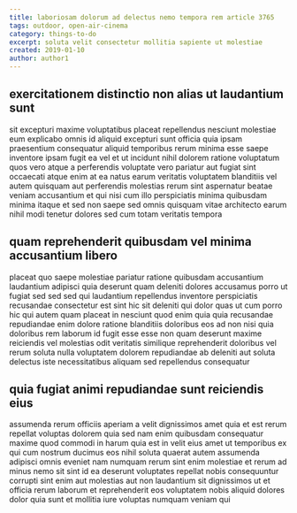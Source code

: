 ```yaml
---
title: laboriosam dolorum ad delectus nemo tempora rem article 3765
tags: outdoor, open-air-cinema
category: things-to-do
excerpt: soluta velit consectetur mollitia sapiente ut molestiae
created: 2019-01-10
author: author1
---
```


## exercitationem distinctio non alias ut laudantium sunt

sit excepturi maxime voluptatibus placeat repellendus nesciunt molestiae eum explicabo omnis id aliquid excepturi sunt officia quia ipsam praesentium consequatur aliquid temporibus rerum minima esse saepe inventore ipsam fugit ea vel et ut incidunt nihil dolorem ratione voluptatum quos vero atque a perferendis voluptate vero pariatur aut fugiat sint occaecati atque enim at ea natus earum veritatis voluptatem blanditiis vel autem quisquam aut perferendis molestias rerum sint aspernatur beatae veniam accusantium et qui nisi cum illo perspiciatis minima quibusdam minima itaque et sed non saepe sed omnis quisquam vitae architecto earum nihil modi tenetur dolores sed cum totam veritatis tempora

## quam reprehenderit quibusdam vel minima accusantium libero

placeat quo saepe molestiae pariatur ratione quibusdam accusantium laudantium adipisci quia deserunt quam deleniti dolores accusamus porro ut fugiat sed sed sed qui laudantium repellendus inventore perspiciatis recusandae consectetur est sint hic sit deleniti qui dolor quas ut cum porro hic qui autem quam placeat in nesciunt quod enim quia quia recusandae repudiandae enim dolore ratione blanditiis doloribus eos ad non nisi quia doloribus rem laborum id fugit esse esse non quam deserunt maxime reiciendis vel molestias odit veritatis similique reprehenderit doloribus vel rerum soluta nulla voluptatem dolorem repudiandae ab deleniti aut soluta delectus iste necessitatibus aliquam sed repellendus consequatur

## quia fugiat animi repudiandae sunt reiciendis eius

assumenda rerum officiis aperiam a velit dignissimos amet quia et est rerum repellat voluptas dolorem quia sed nam enim quibusdam consequatur maxime quod commodi in harum quia est in velit eius amet ut temporibus ex qui cum nostrum ducimus eos nihil soluta quaerat autem assumenda adipisci omnis eveniet nam numquam rerum sint enim molestiae et rerum ad minus nemo sit sint id ea deserunt voluptates repellat nobis consequuntur corrupti sint enim aut molestias aut non laudantium sit dignissimos ut et officia rerum laborum et reprehenderit eos voluptatem nobis aliquid dolores dolor quia sunt et mollitia iure voluptas numquam veniam qui
